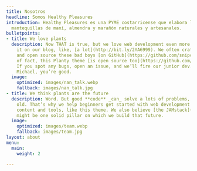 ```yaml
---
title: Nosotros
headline: Somos Healthy Pleasures
introduction: Healthy Pleasures es una PYME costarricense que elabora las mejores
  mantequillas de maní, almendra y marañón naturales y artesanales.
bulletpoints:
- title: We love plants
  description: Now THAT is true, but we love web development even more. We talk about
    it on our blog, like, [a lot](http://bit.ly/2YA6999). We often craft live demos
    and open source these bad boys [on GitHub](https://github.com/snipcart). Matter
    of fact, this Planty theme [is open source too](https://github.com/snipcart/stackbit-theme-planty)!
    If you spot any bugs, open an issue, and we’ll fire our junior dev. Just kidding
    Michael, you’re good.
  image:
    optimized: images/nan_talk.webp
    fallback: images/nan_talk.jpg
- title: We think plants are the future
  description: Word. But good **code** _can_ solve a lots of problems, too. New _and_
    old. That’s why we help beginners get started with web development through free
    content and tools, like this theme. We also believe [the JAMstack](https://jamstack.org/)
    might be one solid pillar on which we build that future.
  image:
    optimized: images/team.webp
    fallback: images/team.jpg
layout: about
menu:
  main:
    weight: 2

---
```


